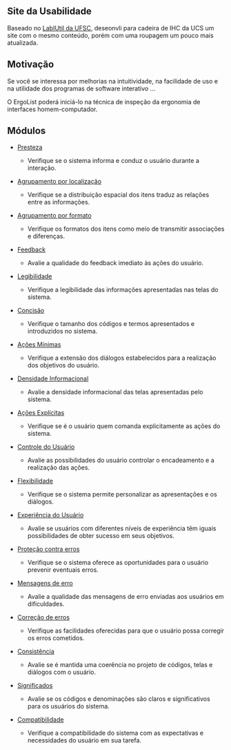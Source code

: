 ## Site da Usabilidade

Baseado no [LabIUtil	da UFSC](http://www.labiutil.inf.ufsc.br/ergolist/check.htm), deseonvli para cadeira de IHC da UCS um site com o mesmo conteúdo, porém com uma roupagem um pouco mais atualizada.

## Motivação
Se você se interessa por melhorias na intuitividade, na facilidade de uso e na utilidade 
dos programas de software interativo ... 

O ErgoList poderá iniciá-lo na técnica de inspeção da ergonomia de interfaces homem-computador. 



## Módulos
- [Presteza](/presteza.html)
  - Verifique se o sistema informa e conduz o usuário durante a interação.
- [Agrupamento por localização](/agrupamento)
  - Verifique se a distribuição espacial dos itens traduz as relações entre as informações.

- [Agrupamento por formato]()
  - Verifique os formatos dos itens como meio de transmitir associações e diferenças.

- [Feedback]()
  - Avalie a qualidade do feedback imediato às ações do usuário.

- [Legibilidade]()
  - Verifique a legibilidade das informações apresentadas nas telas do sistema.

- [Concisão]()
  - Verifique o tamanho dos códigos e termos apresentados e introduzidos no sistema.

- [Ações Mínimas]()
  - Verifique a extensão dos diálogos estabelecidos para a realização dos objetivos do usuário.

- [Densidade Informacional]()
  - Avalie a densidade informacional das telas apresentadas pelo sistema.

- [Ações Explícitas]()
  - Verifique se é o usuário quem comanda explicitamente as ações do sistema.

- [Controle do Usuário]()
  - Avalie as possibilidades do usuário controlar o encadeamento e a realização das ações.

- [Flexibilidade]()
  - Verifique se o sistema permite personalizar as apresentações e os diálogos.

- [Experiência do Usuário]()
  - Avalie se usuários com diferentes níveis de experiência têm iguais possibilidades de obter sucesso em seus  objetivos.

- [Proteção contra erros]()
  - Verifique se o sistema oferece as oportunidades para o usuário prevenir eventuais erros.

- [Mensagens de erro]()
  - Avalie a qualidade das mensagens de erro enviadas aos usuários em dificuldades.

- [Correção de erros]()
  - Verifique as facilidades oferecidas para que o usuário possa corregir os erros cometidos.

- [Consistência]()
  - Avalie se é mantida uma coerência no projeto de códigos, telas e diálogos com o usuário.

- [Significados]()
  - Avalie se os códigos e denominações são claros e significativos para os usuários do sistema.

- [Compatibilidade]()
  - Verifique a compatibilidade do sistema com as expectativas e necessidades do usuário em sua tarefa.
